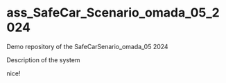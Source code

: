 # ass_SafeCar_Scenario_omada_05_2024
Demo repository of the SafeCarSenario_omada_05 2024

Description of the system

nice!

